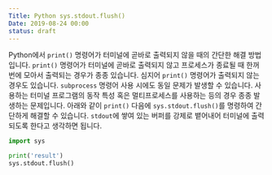 ```yaml
---
Title: Python sys.stdout.flush()
Date: 2019-08-24 00:00
status: draft
---
```



Python에서 `print()` 명령어가 터미널에 곧바로 출력되지 않을 때의 간단한 해결 방법입니다. `print()` 명령어가 터미널에 곧바로 출력되지 않고 프로세스가 종료될 때 한꺼번에 모아서 출력되는 경우가 종종 있습니다. 심지어 `print()` 명령어가 출력되지 않는 경우도 있습니다. `subprocess` 명령어 사용 시에도 동일 문제가 발생할 수 있습니다. 사용하는 터미널 프로그램의 동작 특성 혹은 멀티프로세스를 사용하는 등의 경우 종종 발생하는 문제입니다. 아래와 같이 `print()` 다음에 `sys.stdout.flush()`를 명령하여 간단하게 해결할 수 있습니다. `stdout`에 쌓여 있는 버퍼를 강제로 뱉어내어 터미널에 출력되도록 한다고 생각하면 됩니다.

```python
import sys

print('result')
sys.stdout.flush()
```
